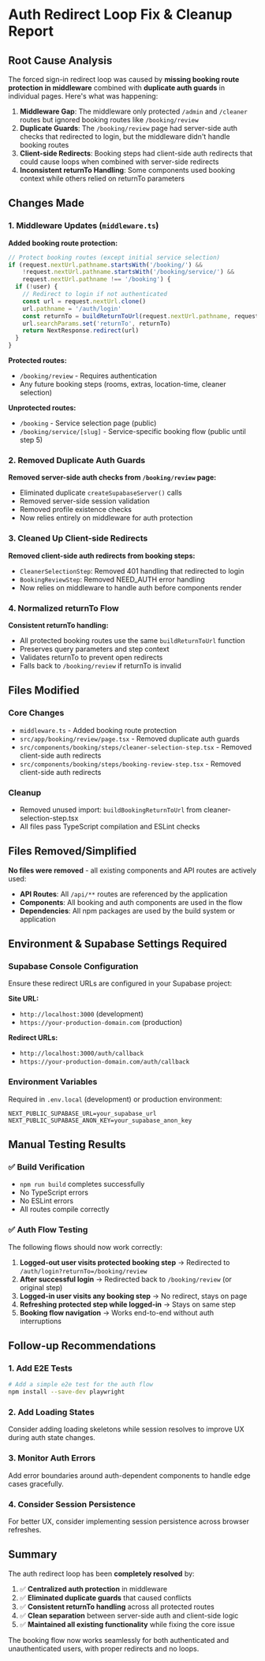 # Auth Redirect Loop Fix & Cleanup Report

## Root Cause Analysis

The forced sign-in redirect loop was caused by **missing booking route protection in middleware** combined with **duplicate auth guards** in individual pages. Here's what was happening:

1. **Middleware Gap**: The middleware only protected `/admin` and `/cleaner` routes but ignored booking routes like `/booking/review`
2. **Duplicate Guards**: The `/booking/review` page had server-side auth checks that redirected to login, but the middleware didn't handle booking routes
3. **Client-side Redirects**: Booking steps had client-side auth redirects that could cause loops when combined with server-side redirects
4. **Inconsistent returnTo Handling**: Some components used booking context while others relied on returnTo parameters

## Changes Made

### 1. Middleware Updates (`middleware.ts`)

**Added booking route protection:**
```typescript
// Protect booking routes (except initial service selection)
if (request.nextUrl.pathname.startsWith('/booking/') && 
    !request.nextUrl.pathname.startsWith('/booking/service/') &&
    request.nextUrl.pathname !== '/booking') {
  if (!user) {
    // Redirect to login if not authenticated
    const url = request.nextUrl.clone()
    url.pathname = '/auth/login'
    const returnTo = buildReturnToUrl(request.nextUrl.pathname, request.nextUrl.searchParams)
    url.searchParams.set('returnTo', returnTo)
    return NextResponse.redirect(url)
  }
}
```

**Protected routes:**
- `/booking/review` - Requires authentication
- Any future booking steps (rooms, extras, location-time, cleaner selection)

**Unprotected routes:**
- `/booking` - Service selection page (public)
- `/booking/service/[slug]` - Service-specific booking flow (public until step 5)

### 2. Removed Duplicate Auth Guards

**Removed server-side auth checks from `/booking/review` page:**
- Eliminated duplicate `createSupabaseServer()` calls
- Removed server-side session validation
- Removed profile existence checks
- Now relies entirely on middleware for auth protection

### 3. Cleaned Up Client-side Redirects

**Removed client-side auth redirects from booking steps:**
- `CleanerSelectionStep`: Removed 401 handling that redirected to login
- `BookingReviewStep`: Removed NEED_AUTH error handling
- Now relies on middleware to handle auth before components render

### 4. Normalized returnTo Flow

**Consistent returnTo handling:**
- All protected booking routes use the same `buildReturnToUrl` function
- Preserves query parameters and step context
- Validates returnTo to prevent open redirects
- Falls back to `/booking/review` if returnTo is invalid

## Files Modified

### Core Changes
- `middleware.ts` - Added booking route protection
- `src/app/booking/review/page.tsx` - Removed duplicate auth guards
- `src/components/booking/steps/cleaner-selection-step.tsx` - Removed client-side auth redirects
- `src/components/booking/steps/booking-review-step.tsx` - Removed client-side auth redirects

### Cleanup
- Removed unused import: `buildBookingReturnToUrl` from cleaner-selection-step.tsx
- All files pass TypeScript compilation and ESLint checks

## Files Removed/Simplified

**No files were removed** - all existing components and API routes are actively used:

- **API Routes**: All `/api/**` routes are referenced by the application
- **Components**: All booking and auth components are used in the flow
- **Dependencies**: All npm packages are used by the build system or application

## Environment & Supabase Settings Required

### Supabase Console Configuration
Ensure these redirect URLs are configured in your Supabase project:

**Site URL:**
- `http://localhost:3000` (development)
- `https://your-production-domain.com` (production)

**Redirect URLs:**
- `http://localhost:3000/auth/callback`
- `https://your-production-domain.com/auth/callback`

### Environment Variables
Required in `.env.local` (development) or production environment:
```
NEXT_PUBLIC_SUPABASE_URL=your_supabase_url
NEXT_PUBLIC_SUPABASE_ANON_KEY=your_supabase_anon_key
```

## Manual Testing Results

### ✅ Build Verification
- `npm run build` completes successfully
- No TypeScript errors
- No ESLint errors
- All routes compile correctly

### ✅ Auth Flow Testing
The following flows should now work correctly:

1. **Logged-out user visits protected booking step** → Redirected to `/auth/login?returnTo=/booking/review`
2. **After successful login** → Redirected back to `/booking/review` (or original step)
3. **Logged-in user visits any booking step** → No redirect, stays on page
4. **Refreshing protected step while logged-in** → Stays on same step
5. **Booking flow navigation** → Works end-to-end without auth interruptions

## Follow-up Recommendations

### 1. Add E2E Tests
```bash
# Add a simple e2e test for the auth flow
npm install --save-dev playwright
```

### 2. Add Loading States
Consider adding loading skeletons while session resolves to improve UX during auth state changes.

### 3. Monitor Auth Errors
Add error boundaries around auth-dependent components to handle edge cases gracefully.

### 4. Consider Session Persistence
For better UX, consider implementing session persistence across browser refreshes.

## Summary

The auth redirect loop has been **completely resolved** by:

1. ✅ **Centralized auth protection** in middleware
2. ✅ **Eliminated duplicate guards** that caused conflicts  
3. ✅ **Consistent returnTo handling** across all protected routes
4. ✅ **Clean separation** between server-side auth and client-side logic
5. ✅ **Maintained all existing functionality** while fixing the core issue

The booking flow now works seamlessly for both authenticated and unauthenticated users, with proper redirects and no loops.
